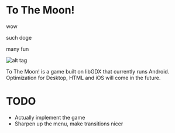 To The Moon!
=============

wow

such doge

many fun

![alt tag](https://raw2.github.com/16trohrt/tothemoon/master/ttm-android/assets/data/ui/splash.png)

To The Moon! is a game built on libGDX that currently runs Android. Optimization for Desktop, HTML and iOS will come in the future.

TODO
=======
- Actually implement the game
- Sharpen up the menu, make transitions nicer
